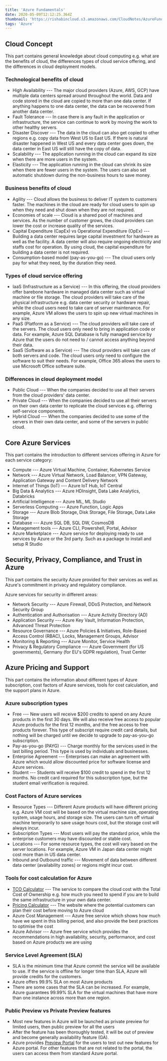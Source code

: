 ```yaml
---
title: 'Azure Fundamentals'
date: 2020-05-09T12:12:25.364Z
thumbnail: 'https://rishabincloud.s3.amazonaws.com/CloudNotes/AzureFundamentals.png'
tags: 'Azure'
---
```



## Cloud Concept

This part contains general knowledge about cloud computing e.g. what are the benefits of cloud, the differences types of cloud service offering, and the differences in cloud deployment models.

### Technological benefits of cloud

- High Availability --- The major cloud providers (Azure, AWS, GCP) have multiple data centers spread around throughout the world. Data and code stored in the cloud are copied to more than one data center. If anything happens to one data center, the data can be recovered from another data center.
- Fault Tolerance --- In case there is any fault in the application or infrastructure, the service can continue to work by moving the work to other healthy servers.
- Disaster Discover --- The data in the cloud can also get copied to other regions e.g. copy data from West US to East US. If there is natural disaster happened in West US and every data center goes down, the data center in East US will still have the copy of data.
- Scalability --- The application running in the cloud can expand its size when there are more users in the system.
- Elasticity --- The application running in the cloud can shrink its size when there are fewer users in the system. The users can also set automatic shutdown during the non-business hours to save money.

### Business benefits of cloud

- Agility --- Cloud allows the business to deliver IT system to customers faster. The machines in the cloud are ready for cloud users to spin up when they need and shut down when they are not required.
- Economies of scale --- Cloud is a shared pool of machines and services. As the number of customer grows, the cloud providers can lower the cost or increase quality of the services.
- Capital Expenditure (CapEx) vs Operational Expenditure (OpEx) --- Building a data center requires large capital investment for hardware as well as the facility. A data center will also require ongoing electricity and staffs cost for operation. By using cloud, the capital expenditure for building a data center is not required.
- Consumption-based model (pay-as-you-go) --- The cloud users only pay for what they need, by the duration they need.

### Types of cloud service offering

- IaaS (Infrastructure as a Service) --- In this offering, the cloud providers offer barebone hardware in managed data center such as virtual machine or file storage. The cloud providers will take care of the physical infrastructure e.g. data center security or hardware repair, while the cloud users need to take care of server maintenance. For example, Azure VM allows the users to spin up new virtual machines in any size.
- PaaS (Platform as a Service) --- The cloud providers will take care of the servers. The cloud users only need to bring in application code or data. For example, Azure SQL Database is fully managed service by Azure that the users do not need to / cannot access anything beyond their data.
- SaaS (Software as a Service) --- The cloud providers will take care of both servers and code. The cloud users only need to configure the software to suit their needs. For example, Office 365 allows the users to use Microsoft Office software suite.

### Differences in cloud deployment model

- Public Cloud --- When the companies decided to use all their servers from the cloud providers' data center.
- Private Cloud --- When the companies decided to use all their servers on their own data center to replicate the cloud services e.g. offering self-service components.
- Hybrid Cloud --- When the companies decided to use some of the servers in their own data center, and some of the servers in public cloud.

## Core Azure Services

This part contains the introduction to different services offering in Azure for each service category:

- Compute --- Azure Virtual Machine, Container, Kubernetes Service
- Network --- Azure Virtual Network, Load Balancer, VPN Gateway, Application Gateway and Content Delivery Network
- Internet of Things (IoT) --- Azure IoT Hub, IoT Central
- Big Data & Analytics --- Azure HDInsight, Data Lake Analytics, Databricks
- Artificial Intelligence --- Azure ML, ML Studio
- Serverless Computing --- Azure Function, Logic Apps
- Storage --- Azure Blob Storage, Disk Storage, File Storage, Data Lake Storage
- Database --- Azure SQL DB, SQL DW, CosmosDB
- Management tools --- Azure CLI, Powershell, Portal, Advisor
- Azure Marketplace --- Azure service for deploying ready to use services by Azure or the 3rd party. Such as a package to install and setup R Studio

## Security, Privacy, Compliance, and Trust in Azure

This part contains the security Azure provided for their services as well as Azure's commitment in privacy and regulatory compliance.

Azure services for security in different areas:

- Network Security --- Azure Firewall, DDoS Protection, and Network Security Group
- Authentication and Authorisation --- Azure Activity Directory (AD)
- Application Security --- Azure Key Vault, Information Protection, Advanced Threat Protection
- Resource Governance --- Azure Policies & Initiatives, Role-Based Access Control (RBAC), Locks, Management Groups, Advisor
- Monitoring & Reporting --- Azure Monitor, Service Health
- Privacy & Regulatory Compliance --- Azure Government (for US governments), Germany (for EU's GDPR regulation), Trust Center

## Azure Pricing and Support

This part contains the information about different types of Azure subscription, cost factors of Azure services, tools for cost calculation, and the support plans in Azure.

### Azure subscription types

- Free --- New users will receive $200 credits to spend on any Azure products in the first 30 days. We will also receive free access to popular Azure products for the first 12 months, and the free access to free products forever. This type of subscript require credit card details, but nothing will be charged until we decide to upgrade to pay-as-you-go subscription.
- Pay-as-you-go (PAYG) --- Charge monthly for the services used in the last billing period. This type is used by individuals and businesses.
- Enterprise Agreement --- Enterprises can make an agreement with Azure which would allow discounted price for software license and Azure services.
- Student --- Students will receive $100 credit to spend in the first 12 months. No credit card required for this subscription type, but the student email verification is required.

### Cost Factors of Azure services

- Resource Types --- Different Azure products will have different pricing e.g. Azure VM cost will be based on the virtual machine size, operating system, usage hours, and storage size. The users can turn off virtual machine temporarily to save usage hours cost, but the storage cost will always incur.
- Subscription Types --- Most users will pay the standard price, while the enterprise customers may have discounted or stable cost.
- Locations --- For some resource types, the cost will vary based on the server locations. For example, Azure VM in Japan data center might cost more than in US data center.
- Inbound and Outbound traffic --- Movement of data between different data center (availability zones) or regions might incur cost.

### Tools for cost calculation for Azure

- [TCO Calculator](https://azure.microsoft.com/en-us/pricing/tco/calculator/) --- The service to compare the cloud cost with the Total Cost of Ownership e.g. how much you need to spend if you are to build the same infrastructure in your own data center.
- [Pricing Calculator](https://azure.microsoft.com/en-us/pricing/calculator/) --- The website where the potential customers can plan their cost before moving to Azure cloud
- Azure Cost Management --- Azure free service which shows how much have we spent in this billing period, and also provide the best practices to optimise the cost
- Azure Advisor --- Azure free service which provides the recommendations in high availability, security, performance, and cost based on Azure products we are using

### Service Level Agreement (SLA)

- SLA is the minimum time that Azure commit the service will be available to use. If the service is offline for longer time than SLA, Azure will provide credits for the customers.
- Azure offers 99.9% SLA on most Azure products
- There are some cases that the SLA can be increased. For example, Azure guarantees 99.99% SLA for the virtual machines that have more than one instance across more than one region.

### Public Preview vs Private Preview features

- Most new features in Azure will be launched as private preview for limited users, then public preview for all the users
- After the feature has been thoroughly tested, it will be out of preview and become generally availability feature (GA).
- Azure provides [Preview Portal](https://preview.portal.azure.com/) for the users to test out new features for Azure portal. For other features that are not related to the portal, the users can access them from standard Azure portal.

